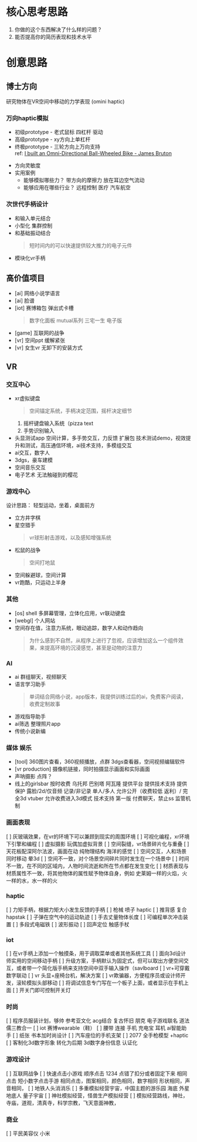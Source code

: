 # 核心思考思路
1. 你做的这个东西解决了什么样的问题？
2. 能否提高你的简历表现和技术水平

# 创意思路
## 博士方向
研究物体在VR空间中移动的力学表现  (omini haptic)

### 万向haptic模拟
- 初级prototype - 老式鼠标 四杠杆 驱动
- 高级prototype - xy方向上单杠杆
- 终极prototype - 三轮方向上万向支持  
ref: [I built an Omni-Directional Ball-Wheeled Bike - James Bruton](https://m.youtube.com/watch?v=ZVFB2g25OkM)
+ 方向灵敏度
+ 实用案例
    + 能够模拟哪些力？ 带方向的摩擦力 放在耳边空气流动
    + 能够应用在哪些行业？ 远程控制 医疗 汽车航空 

### 次世代手柄设计
+ 和输入单元结合
+ 小型化 集群控制
+ 和基础振动结合
    > 短时间内的可以快速提供较大推力的电子元件
+ 模块化vr手柄

## 高价值项目
+ [ai] 网络小说学语言
+ [ai] 脸谱
+ [iot] 赛博箱包 弹出式卡槽  
    > 数字化面板 mutual系列 三宅一生 电子版
+ [game] 互联网的战争
+ [vr] 空间ppt 缓解紧张
+ [vr] 女生vr 无卸下的安装方式

## VR
### 交互中心
+ xr虚拟键盘 
    > 空间锚定系统，手柄决定范围，摇杆决定细节
    1. 摇杆键盘输入系统（pizza text
    2. 手势识别输入
+ 头显测试app
空间计算，多手势交互，力反馈
扩展包 技术测试demo，视效提升和测试，高压通信环境，ai技术支持，多模组交互
+ ai交互，数字人
+ 3dgs，豪车建模
+ 空间音乐交互
+ 电子艺术 无法触碰到的樱花

### 游戏中心
设计思路： 轻型运动，坐着，桌面前方
+ 立方井字棋
+ 星空猎手
    > vr球形射击游戏，以及感知增强系统
+ 松鼠的战争
    > 空间打地鼠
+ 空间躲避球，空间计算
+ vr跑酷，只运动上半身

### 其他
+ [os] shell
多屏幕管理，立体化应用，vr联动键盘
+ [webgl] 个人网站
+ 空间存在值，注意力系统，眼动追踪，数字人和动作趋向
    > 为什么感到不自然，从程序上进行了忽视，应该增加这么一个组件效果，来提高环境的沉浸感觉，甚至是动物的注意力

### AI
+ ai 群组聊天，视频聊天
+ 语言学习助手
    > 单词结合网络小说，app版本，我提供训练过后的ai，免费客户阅读，收费定制故事
+ 游戏指导助手
+ ai筛选 整理照片app
+ 传统小说新编

### 媒体 娱乐
+ [tool] 360图片查看，360视频播放，点群 3dgs查看器，空间视频编辑软件
+ [vr production] 摄像机链接，同时拍摄显示画面和实际画面
+ 声呐摄影 点阵？
+ 线上的girlsbar 按时收费
乌托邦 巴别塔 阿瓦隆
提供平台 提供技术支持 提供保护
露脸/2d/仅音频 记录/非记录 单人/多人 
允许公开（收费较低 返利）/
完全3d vtuber
允许收费进入3d模式
技术支持
第一版 付费聊天，禁止ss 监管机制

### 画面表现
[  ] 灰玻璃效果，在vr的环境下可以兼顾到现实的周围环境
[  ] 可视化编程，xr环境下引擎和编程
[  ] 虚拟摄影 玩偶加虚拟背景
[  ] 空间裂缝，vr场景碎片化与重叠
[  ] 天花板配深阿尔法波，画面在动
纯物理结构 海洋的感觉
[  ] 空间交互，人和场景同时移动 晕3d
[  ] 空间不一致，对个场景空间碎片同时发生在一个场景中
[  ] 时间不一致，在不同的区域内，人物时间流逝和所在节点都在发生变化
[  ] 材质表现与材质属性不一致，将其他物体的属性赋予物体自身，例如 史莱姆一样的火焰，火一样的水，水一样的火

### haptic
[  ] 力矩手柄，根据力矩大小发生反馈的手柄
[  ] 枪械 喷子 haptic
[  ] 推背感 复合hapstak
[  ] 子弹在空气中的运动轨迹
[  ] 手去丈量物体长度
[  ] 可编程单次冲击装置
[  ] 多段式电磁铁
[  ] 波形振动
[  ] 回声定位 触感手杖

### iot
[  ] 在vr手柄上添加一个触摸条，用于调取菜单或者其他系统工具
[  ] 面向3d设计师实用的空间移动手柄
[  ] 升级方案，手柄默认为固定式，但可以取出方便空间交互，或者带一个简化版手柄来支持空间中双手输入操作（savlboard
[  ] vr+可穿戴 数字联动
[  ] vr 头显+座椅台机，解决方案
[  ] vr欺骗器，方便程序员或设计师开发，滚轮模拟头部移动
[  ] 将调试信息专门写在一个板子上面，或者显示在手机上面
[  ] 开关门即可控制开关灯

### 时尚
[  ] 程序员服装计划，够帅 
参考亚文化 acg结合
复古怀旧 朋克
电子游戏联名
道法儒三教合一
[  ] iot 赛博wearable（鞋）
[  ] 腰带 连接 手机 充电宝 耳机 ai智能助手
[  ] 纸张 书本加时尚设计
[  ] 汽车座位的手机支架
[  ] 2077 全手枪模型 +haptic
[  ] 客制化3d数字形象
转化为后期 3d数字身份信息 认证化

### 游戏设计
[  ] 互联网战争
[  ] 快速点击小游戏
顺序点击 1234 点错了扣分或者固定下来
相同点击 短小数字点击手游
相同点击，图案相同，颜色相同，数字相同
形状相同，声音相同，
[  ] 地铁人头消消乐
[  ] 多重模拟经营宇宙，中国主题的游乐园
海底 外星 地底人 量子宇宙
[  ] 神社模拟经营，怪兽生产模拟经营
[  ] 模拟经营路线，神社，寺庙，道观，清真寺，科学宗教，飞天意面神教，

### 商业
[  ] 平民美容仪 小米